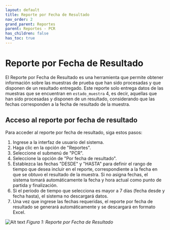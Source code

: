 ```yaml
---
layout: default
title: Reporte por Fecha de Resultado
nav_order: 2
grand_parent: Reportes
parent: Reportes - PCR
has_children: false
has_toc: true
---
```


# Reporte por Fecha de Resultado

El Reporte por Fecha de Resultado es una herramienta que permite obtener información sobre las muestras de prueba que han sido procesadas y que disponen de un resultado entregado. Este reporte solo entrega datos de las muestras que se encuentran en `estado_muestra` 4, es decir, aquellas que han sido procesadas y disponen de un resultado, considerando que las fechas corresponden a la fecha de resultado de la muestra.

## Acceso al reporte por fecha de resultado

Para acceder al reporte por fecha de resultado, siga estos pasos:

1. Ingrese a la interfaz de usuario del sistema.
2. Haga clic en la opción de "Reportes".
3. Seleccione el submenú de "PCR".
4. Seleccione la opción de "Por fecha de resultado".
5. Establezca las fechas "DESDE" y "HASTA" para definir el rango de tiempo que desea incluir en el reporte, correspondiente a la fecha en que se obtuvo el resultado de la muestra. Si no asigna fechas, el sistema tomará automáticamente la fecha y hora actual como punto de partida y finalización.
6. Si el período de tiempo que selecciona es mayor a 7 días (fecha desde y fecha hasta), el sistema no descargará datos.
7. Una vez que ingrese las fechas requeridas, el reporte por fecha de resultado se generará automáticamente y se descargará en formato Excel.

![Alt text](img/Reporte-PCR-Resultado.jpg)
_Figura 1: Reporte por Fecha de Resultado_